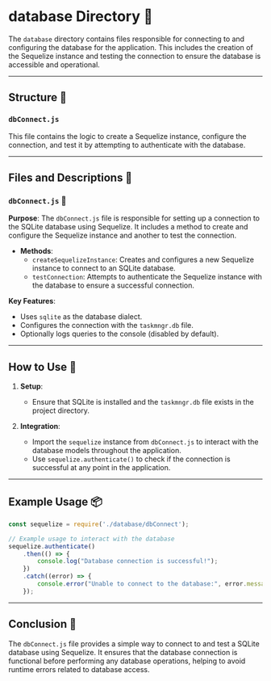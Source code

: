 # database Directory 📂

The `database` directory contains files responsible for connecting to and configuring the database for the application. This includes the creation of the Sequelize instance and testing the connection to ensure the database is accessible and operational.

---

## Structure 📂

### `dbConnect.js`
This file contains the logic to create a Sequelize instance, configure the connection, and test it by attempting to authenticate with the database.

---

## Files and Descriptions 📃

### `dbConnect.js` 📝

**Purpose**: The `dbConnect.js` file is responsible for setting up a connection to the SQLite database using Sequelize. It includes a method to create and configure the Sequelize instance and another to test the connection.

- **Methods**:
  - `createSequelizeInstance`: Creates and configures a new Sequelize instance to connect to an SQLite database.
  - `testConnection`: Attempts to authenticate the Sequelize instance with the database to ensure a successful connection.

**Key Features**:
- Uses `sqlite` as the database dialect.
- Configures the connection with the `taskmngr.db` file.
- Optionally logs queries to the console (disabled by default).

---

## How to Use 🚀

1. **Setup**:
   - Ensure that SQLite is installed and the `taskmngr.db` file exists in the project directory.

2. **Integration**:
   - Import the `sequelize` instance from `dbConnect.js` to interact with the database models throughout the application.
   - Use `sequelize.authenticate()` to check if the connection is successful at any point in the application.

---

## Example Usage 📦

```javascript
const sequelize = require('./database/dbConnect');

// Example usage to interact with the database
sequelize.authenticate()
    .then(() => {
        console.log("Database connection is successful!");
    })
    .catch((error) => {
        console.error("Unable to connect to the database:", error.message);
    });
```

---

## Conclusion 🚀

The `dbConnect.js` file provides a simple way to connect to and test a SQLite database using Sequelize. It ensures that the database connection is functional before performing any database operations, helping to avoid runtime errors related to database access.